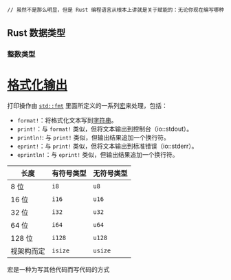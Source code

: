 ```tex
// 虽然不是那么明显，但是 Rust 编程语言从根本上讲就是关于赋能的：无论你现在编写哪种代码，Rust 都能让你在更广泛的编程领域中比以前走得更远，更自信。
```

## Rust 数据类型

### 整数类型

# [格式化输出](https://rustwiki.org/zh-CN/rust-by-example/hello/print.html#格式化输出)

打印操作由 [`std::fmt`](https://rustwiki.org/zh-CN/std/fmt/) 里面所定义的一系列[宏](https://rustwiki.org/zh-CN/rust-by-example/macros.html)来处理，包括：

- `format!`：将格式化文本写到[字符串](https://rustwiki.org/zh-CN/rust-by-example/std/str.html)。
- `print!`：与 `format!` 类似，但将文本输出到控制台（io::stdout）。
- `println!`: 与 `print!` 类似，但输出结果追加一个换行符。
- `eprint!`：与 `print!` 类似，但将文本输出到标准错误（io::stderr）。
- `eprintln!`：与 `eprint!` 类似，但输出结果追加一个换行符。

| 长度       | 有符号类型 | 无符号类型 |
| ---------- | ---------- | ---------- |
| 8 位       | `i8`       | `u8`       |
| 16 位      | `i16`      | `u16`      |
| 32 位      | `i32`      | `u32`      |
| 64 位      | `i64`      | `u64`      |
| 128 位     | `i128`     | `u128`     |
| 视架构而定 | `isize`    | `usize`    |



宏是一种为写其他代码而写代码的方式